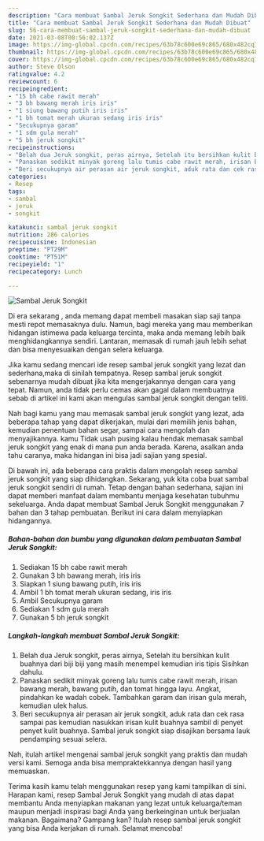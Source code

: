 ```yaml
---
description: "Cara membuat Sambal Jeruk Songkit Sederhana dan Mudah Dibuat"
title: "Cara membuat Sambal Jeruk Songkit Sederhana dan Mudah Dibuat"
slug: 56-cara-membuat-sambal-jeruk-songkit-sederhana-dan-mudah-dibuat
date: 2021-03-08T00:56:02.137Z
image: https://img-global.cpcdn.com/recipes/63b78c600e69c865/680x482cq70/sambal-jeruk-songkit-foto-resep-utama.jpg
thumbnail: https://img-global.cpcdn.com/recipes/63b78c600e69c865/680x482cq70/sambal-jeruk-songkit-foto-resep-utama.jpg
cover: https://img-global.cpcdn.com/recipes/63b78c600e69c865/680x482cq70/sambal-jeruk-songkit-foto-resep-utama.jpg
author: Steve Olson
ratingvalue: 4.2
reviewcount: 6
recipeingredient:
- "15 bh cabe rawit merah"
- "3 bh bawang merah iris iris"
- "1 siung bawang putih iris iris"
- "1 bh tomat merah ukuran sedang iris iris"
- "Secukupnya garam"
- "1 sdm gula merah"
- "5 bh jeruk songkit"
recipeinstructions:
- "Belah dua Jeruk songkit, peras airnya, Setelah itu bersihkan kulit buahnya dari biji biji yang masih menempel kemudian iris tipis Sisihkan dahulu."
- "Panaskan sedikit minyak goreng lalu tumis cabe rawit merah, irisan bawang merah, bawang putih, dan tomat hingga layu. Angkat, pindahkan ke wadah cobek. Tambahkan garam dan irisan gula merah, kemudian ulek halus."
- "Beri secukupnya air perasan air jeruk songkit, aduk rata dan cek rasa sampai pas kemudian nasukkan irisan kulit buahnya sambil di penyet penyet kulit buahnya. Sambal jeruk songkit siap disajikan bersama lauk pendamping sesuai selera."
categories:
- Resep
tags:
- sambal
- jeruk
- songkit

katakunci: sambal jeruk songkit 
nutrition: 286 calories
recipecuisine: Indonesian
preptime: "PT29M"
cooktime: "PT51M"
recipeyield: "1"
recipecategory: Lunch

---
```



![Sambal Jeruk Songkit](https://img-global.cpcdn.com/recipes/63b78c600e69c865/680x482cq70/sambal-jeruk-songkit-foto-resep-utama.jpg)

Di era  sekarang , anda memang dapat membeli masakan siap saji tanpa mesti repot memasaknya dulu. Namun, bagi mereka yang mau memberikan hidangan istimewa pada keluarga tercinta, maka anda memang lebih baik menghidangkannya sendiri. Lantaran, memasak di rumah jauh lebih sehat dan bisa menyesuaikan dengan selera keluarga.

Jika kamu sedang mencari ide resep sambal jeruk songkit yang lezat dan sederhana,maka di sinilah tempatnya. Resep sambal jeruk songkit  sebenarnya mudah dibuat jika kita mengerjakannya dengan cara yang tepat. Namun, anda tidak perlu cemas akan gagal dalam membuatnya 
sebab di artikel ini kami akan mengulas sambal jeruk songkit dengan teliti.  



Nah bagi kamu yang mau memasak sambal jeruk songkit yang lezat, ada beberapa tahap yang dapat dikerjakan, mulai dari memilih jenis bahan, kemudian penentuan bahan segar, sampai cara mengolah dan menyajikannya. kamu Tidak usah pusing kalau hendak memasak sambal jeruk songkit yang enak di mana pun anda berada. Karena, asalkan anda  tahu caranya, maka hidangan ini bisa jadi sajian yang spesial.

Di bawah ini, ada beberapa cara praktis  dalam mengolah resep sambal jeruk songkit yang siap dihidangkan. Sekarang, yuk kita coba buat sambal jeruk songkit sendiri di rumah. Tetap dengan bahan sederhana, sajian ini dapat memberi manfaat dalam membantu menjaga kesehatan tubuhmu sekeluarga. Anda dapat membuat Sambal Jeruk Songkit menggunakan 7 bahan dan 3 tahap pembuatan. Berikut ini cara dalam menyiapkan hidangannya.

<!--inarticleads1-->

##### Bahan-bahan dan bumbu yang digunakan dalam pembuatan Sambal Jeruk Songkit:

1. Sediakan 15 bh cabe rawit merah
1. Gunakan 3 bh bawang merah, iris iris
1. Siapkan 1 siung bawang putih, iris iris
1. Ambil 1 bh tomat merah ukuran sedang, iris iris
1. Ambil Secukupnya garam
1. Sediakan 1 sdm gula merah
1. Gunakan 5 bh jeruk songkit




<!--inarticleads2-->

##### Langkah-langkah membuat Sambal Jeruk Songkit:

1. Belah dua Jeruk songkit, peras airnya, Setelah itu bersihkan kulit buahnya dari biji biji yang masih menempel kemudian iris tipis Sisihkan dahulu.
1. Panaskan sedikit minyak goreng lalu tumis cabe rawit merah, irisan bawang merah, bawang putih, dan tomat hingga layu. Angkat, pindahkan ke wadah cobek. Tambahkan garam dan irisan gula merah, kemudian ulek halus.
1. Beri secukupnya air perasan air jeruk songkit, aduk rata dan cek rasa sampai pas kemudian nasukkan irisan kulit buahnya sambil di penyet penyet kulit buahnya. Sambal jeruk songkit siap disajikan bersama lauk pendamping sesuai selera.




Nah, itulah artikel mengenai  sambal jeruk songkit  yang praktis dan mudah versi kami. Semoga anda bisa mempraktekkannya dengan hasil yang memuaskan. 

Terima kasih kamu telah menggunakan resep yang kami tampilkan di sini. Harapan kami, resep  Sambal Jeruk Songkit yang mudah di atas dapat membantu Anda menyiapkan makanan yang lezat untuk keluarga/teman maupun menjadi inspirasi bagi Anda yang berkeinginan untuk berjualan makanan. Bagaimana? Gampang kan? Itulah resep sambal jeruk songkit yang bisa Anda kerjakan di rumah. Selamat mencoba!

